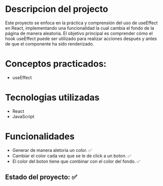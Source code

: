 # Descripcion del projecto
Este proyecto se enfoca en la práctica y comprensión del uso de useEffect en React, implementando una funcionalidad la cual cambia el fondo de la página de manera aleatoria. El objetivo principal es comprender cómo el hook useEffect puede ser utilizado para realizar acciones después y antes de que el componente ha sido renderizado.

# Conceptos practicados:
- useEffect

# Tecnologias utilizadas
- React
- JavaScript

# Funcionalidades
- Generar de manera aletoria un color. ✅
- Cambiar el color cada vez que se le de click a un boton. ✅
- El color del boton tiene que combinar con el color del fondo. ✅

## Estado del proyecto: ✅
